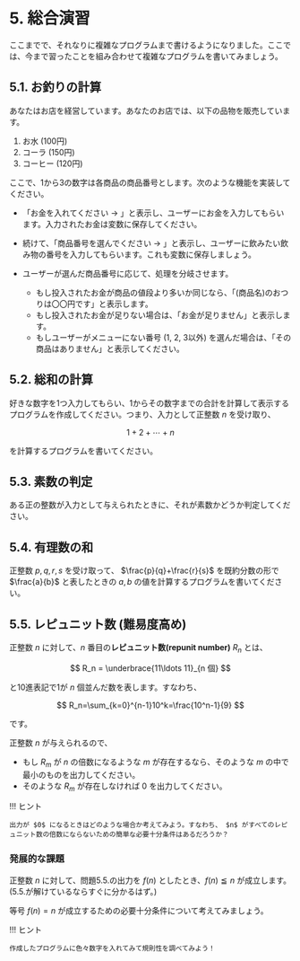 # 5. 総合演習
ここまでで、それなりに複雑なプログラムまで書けるようになりました。ここでは、今まで習ったことを組み合わせて複雑なプログラムを書いてみましょう。

## 5.1. お釣りの計算
あなたはお店を経営しています。あなたのお店では、以下の品物を販売しています。

1. お水 (100円)
2. コーラ (150円)
3. コーヒー (120円)

ここで、1から3の数字は各商品の商品番号とします。次のような機能を実装してください。

- 「お金を入れてください -> 」と表示し、ユーザーにお金を入力してもらいます。入力されたお金は変数に保存してください。

- 続けて、「商品番号を選んでください -> 」と表示し、ユーザーに飲みたい飲み物の番号を入力してもらいます。これも変数に保存しましょう。

- ユーザーが選んだ商品番号に応じて、処理を分岐させます。
    - もし投入されたお金が商品の値段より多いか同じなら、「(商品名)のおつりは〇〇円です」と表示します。
    - もし投入されたお金が足りない場合は、「お金が足りません」と表示します。
    - もしユーザーがメニューにない番号 (1, 2, 3以外) を選んだ場合は、「その商品はありません」と表示してください。

## 5.2. 総和の計算
好きな数字を1つ入力してもらい、1からその数字までの合計を計算して表示するプログラムを作成してください。つまり、入力として正整数 $n$ を受け取り、

$$
1+2+\cdots+n
$$

を計算するプログラムを書いてください。

## 5.3. 素数の判定
ある正の整数が入力として与えられたときに、それが素数かどうか判定してください。

## 5.4. 有理数の和
正整数 $p,q,r,s$ を受け取って、 $\frac{p}{q}+\frac{r}{s}$ を既約分数の形で $\frac{a}{b}$ と表したときの $a, b$ の値を計算するプログラムを書いてください。

## 5.5. レピュニット数 (難易度高め)
正整数 $n$ に対して、$n$ 番目の**レピュニット数(repunit number)** $R_n$ とは、

$$
R_n = \underbrace{11\ldots 11}_{n 個}
$$

と10進表記で1が $n$ 個並んだ数を表します。すなわち、

$$
R_n=\sum_{k=0}^{n-1}10^k=\frac{10^n-1}{9}
$$

です。


正整数 $n$ が与えられるので、

- もし $R_m$ が $n$ の倍数になるような $m$ が存在するなら、そのような $m$ の中で最小のものを出力してください。
- そのような $R_m$ が存在しなければ $0$ を出力してください。

!!! ヒント

    出力が $0$ になるときはどのような場合か考えてみよう。すなわち、 $n$ がすべてのレピュニット数の倍数にならないための簡単な必要十分条件はあるだろうか？

### 発展的な課題
正整数 $n$ に対して、問題5.5.の出力を $f(n)$ としたとき、$f(n)\leqq n$ が成立します。(5.5.が解けているならすぐに分かるはず。)

等号 $f(n)=n$ が成立するための必要十分条件について考えてみましょう。

!!! ヒント

    作成したプログラムに色々数字を入れてみて規則性を調べてみよう！